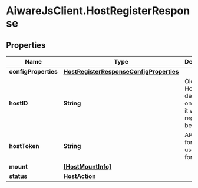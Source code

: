 # AiwareJsClient.HostRegisterResponse

## Properties

Name | Type | Description | Notes
------------ | ------------- | ------------- | -------------
**configProperties** | [**HostRegisterResponseConfigProperties**](HostRegisterResponseConfigProperties.md) |  | [optional] 
**hostID** | **String** | Old or NEW Host ID dependinng on whether it was registered before | [optional] 
**hostToken** | **String** | API Token for Host to use going forward. | [optional] 
**mount** | [**[HostMountInfo]**](HostMountInfo.md) |  | [optional] 
**status** | [**HostAction**](HostAction.md) |  | [optional] 


